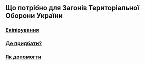 ## Що потрібно для Загонів Територіальної Оборони України

### [Екіпірування](https://github.com/freeukr/tedefo/edit/main/docs/equipment.md)
### [Де придбати?](https://github.com/freeukr/tedefo/edit/main/docs/where_to_buy.md)
### [Як допомогти](https://github.com/freeukr/tedefo/edit/main/docs/how_to_help.md)
